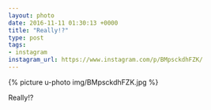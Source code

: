 ```yaml
---
layout: photo
date: 2016-11-11 01:30:13 +0000
title: "Really!?"
type: post
tags:
- instagram
instagram_url: https://www.instagram.com/p/BMpsckdhFZK/
---
```


{% picture u-photo img/BMpsckdhFZK.jpg %}

Really!?
